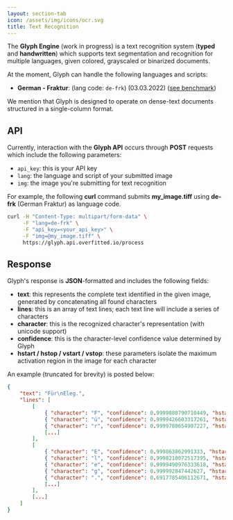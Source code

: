```yaml
---
layout: section-tab
icon: /assets/img/icons/ocr.svg
title: Text Recognition
---
```


The **Glyph Engine** (work in progress) is a text recognition system (**typed** and **handwritten**) which supports text segmentation and recognition for multiple languages, given colored, grayscaled or binarized documents. 

At the moment, Glyph can handle the following languages and scripts:
- **German - Fraktur**: (lang code: `de-frk`) (03.03.2022) ([see benchmark](/benchmarks/ocr/glyph-de-fraktur-benchmark))

We mention that Glyph is designed to operate on dense-text documents structured in a single-column format.

## API
Currently, interaction with the **Glyph API** occurs through **POST** requests which include the following parameters:
* `api_key`: this is your API key
* `lang`: the language and script of your submitted image
* `img`: the image you're submitting for text recognition

For example, the following **curl** command submits **my_image.tiff** using **de-frk** (German Fraktur) as language code. 
```bash
curl -H "Content-Type: multipart/form-data" \
     -F "lang=de-frk" \
     -F "api_key=<your_api_key>" \
     -F "img=@my_image.tiff" \
     https://glyph.api.overfitted.io/process
```

## Response

Glyph's response is **JSON**-formatted and includes the following fields:
* **text**: this represents the complete text identified in the given image, generated by concatenating all found characters
* **lines**: this is an array of text lines; each text line will include a series of characters
* **character**: this is the recognized character's representation (with unicode support)
* **confidence**: this is the character-level confidence value determined by Glyph
* **hstart / hstop / vstart / vstop**: these parameters isolate the maximum activation region in the image for each character

An example (truncated for brevity) is posted below:
```json
{ 
    "text": "Für\nEleg.", 
    "lines": [
        [
            { "character": "F", "confidence": 0.9999880790710449, "hstart": 9, "hstop": 12, "vstart": 0, "vstop": 37 },
            { "character": "ü", "confidence": 0.9999426603317261, "hstart": 30, "hstop": 33, "vstart": 0, "vstop": 37 },
            { "character": "r", "confidence": 0.9999780654907227, "hstart": 49, "hstop": 52, "vstart": 0, "vstop": 37 },
            [...]
        ],
        [
            { "character": "E", "confidence": 0.999863862991333, "hstart": 6, "hstop": 10, "vstart": 68, "vstop": 109 },
            { "character": "l", "confidence": 0.9998210072517395, "hstart": 30, "hstop": 34, "vstart": 68, "vstop": 109 },
            { "character": "e", "confidence": 0.9999490976333618, "hstart": 40, "hstop": 44, "vstart": 68, "vstop": 109 },
            { "character": "g", "confidence": 0.999992847442627, "hstart": 51, "hstop": 54, "vstart": 68, "vstop": 109 },
            { "character": ".", "confidence": 0.6917785406112671, "hstart": 68, "hstop": 71, "vstart": 68, "vstop": 109 },
            [...]
        ],
        [...]
    ]
}
```